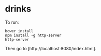 drinks
======

To run:
```
bower install
npm install -g http-server
http-server
```
Then go to [http://localhost:8080/index.html].
